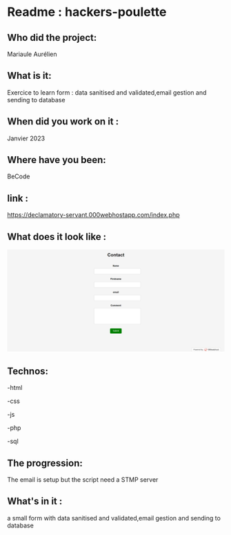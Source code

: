 # Readme : hackers-poulette

## Who did the project:

Mariaule Aurélien

## What is it:

Exercice to learn form : data sanitised and validated,email gestion and sending to database

## When did you work on it :

Janvier 2023

## Where have you been:

BeCode

## link : 

https://declamatory-servant.000webhostapp.com/index.php

## What does it look like :

![Screenshot](assets/image/screenshot.png)


## Technos:

-html

-css

-js

-php

-sql


## The progression:

The email is setup but the script need a STMP server

## What's in it :

a small form with data sanitised and validated,email gestion and sending to database